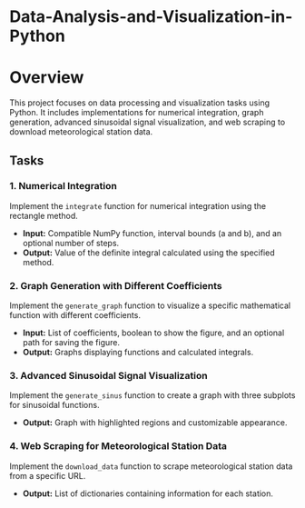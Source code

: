 # Data-Analysis-and-Visualization-in-Python

# Overview

This project focuses on data processing and visualization tasks using Python. It includes implementations for numerical integration, graph generation, advanced sinusoidal signal visualization, and web scraping to download meteorological station data.

## Tasks

### 1. Numerical Integration

Implement the `integrate` function for numerical integration using the rectangle method.
- **Input:** Compatible NumPy function, interval bounds (a and b), and an optional number of steps.
- **Output:** Value of the definite integral calculated using the specified method.

### 2. Graph Generation with Different Coefficients

Implement the `generate_graph` function to visualize a specific mathematical function with different coefficients.
- **Input:** List of coefficients, boolean to show the figure, and an optional path for saving the figure.
- **Output:** Graphs displaying functions and calculated integrals.

### 3. Advanced Sinusoidal Signal Visualization

Implement the `generate_sinus` function to create a graph with three subplots for sinusoidal functions.
- **Output:** Graph with highlighted regions and customizable appearance.

### 4. Web Scraping for Meteorological Station Data

Implement the `download_data` function to scrape meteorological station data from a specific URL.
- **Output:** List of dictionaries containing information for each station.

